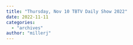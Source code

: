 ```yaml
---
title: "Thursday, Nov 10 TBTV Daily Show 2022"
date: 2022-11-11
categories: 
  - "archives"
author: "millerj"
---
```




